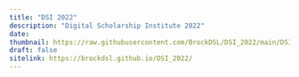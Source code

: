 ```yaml
---
title: "DSI 2022"
description: "Digital Scholarship Institute 2022"
date:
thumbnail: https://raw.githubusercontent.com/BrockDSL/DSI_2022/main/DSI2022.jpg
draft: false
sitelink: https://brockdsl.github.io/DSI_2022/
---
```

